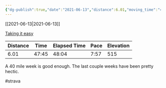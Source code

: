 ```yaml
---
{"dg-publish":true,"date":"2021-06-13","distance":6.01,"moving_time":"47:45","elapsed_time":"48:04","pace":"7:57","total_elevation_gain":515,"url":"https://www.strava.com/activities/5465984633","permalink":"/01-personal/strava/2021-06-13-taking-it-easy/","dgPassFrontmatter":true}
---
```



[[2021-06-13\|2021-06-13]]

[Taking it easy](https://www.strava.com/activities/5465984633)

| Distance | Time  | Elapsed Time | Pace | Elevation |
| -------- | ----- | ------------ | ---- | --------- |
| 6.01     | 47:45 | 48:04        | 7:57 | 515       |


A 40 mile week is good enough. The last couple weeks have been pretty hectic.

#strava
